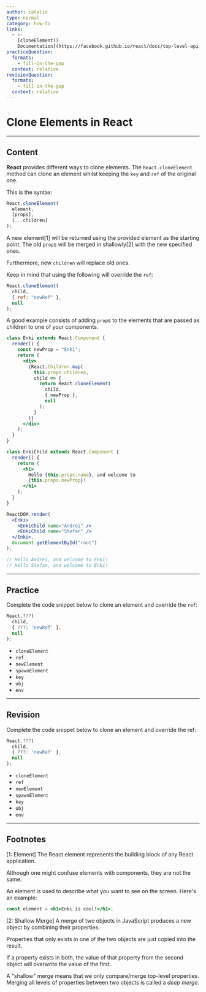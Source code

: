 ```yaml
---
author: catalin
type: normal
category: how-to
links:
  - >-
    [cloneElement()
    Documentation](https://facebook.github.io/react/docs/top-level-api.html#cloneelement){website}
practiceQuestion:
  formats:
    - fill-in-the-gap
  context: relative
revisionQuestion:
  formats:
    - fill-in-the-gap
  context: relative
---
```


# Clone Elements in React


---

## Content

**React** provides different ways to clone elements. The `React.cloneElement` method can clone an element whilst keeping the `key` and `ref` of the original one.

This is the syntax:

```jsx
React.cloneElement(
  element,
  [props],
  [...children]
);
```

A new element[1] will be returned using the provided element as the starting point. The old `prop`s will be merged in shallowly[2] with the new specified ones. 

Furthermore, new `children` will replace old ones.

Keep in mind that using the following will override the `ref`:

```jsx
React.cloneElement(
  child,
  { ref: "newRef" },
  null
);
```

A good example consists of adding `prop`s to the elements that are passed as children to one of your components.

```jsx
class Enki extends React.Component {
  render() {
    const newProp = "Enki";
    return (
      <div>
        {React.Children.map(
          this.props.children,
          child => {
            return React.cloneElement(
              child,
              { newProp },
              null
            );
          }
        )}
      </div>
    );
  }
}

class EnkiChild extends React.Component {
  render() {
    return (
      <h1>
        Hello {this.props.name}, and welcome to
        {this.props.newProp}!
      </h1>
    );
  }
}

ReactDOM.render(
  <Enki>
    <EnkiChild name="Andrei" />
    <EnkiChild name="Stefan" />
  </Enki>,
  document.getElementById("root")
);

// Hello Andrei, and welcome to Enki!
// Hello Stefan, and welcome to Enki!
```


---

## Practice

Complete the code snippet below to clone an element and override the `ref`:

```javascript
React.???(
  child, 
  { ???: 'newRef' },
  null
);
```

- `cloneElement`
- `ref`
- `newElement`
- `spawnElement`
- `key`
- `obj`
- `env`


---

## Revision

Complete the code snippet below to clone an element and override the ref:

```javascript
React.???(
  child, 
  { ???: 'newRef' },
  null
);
```

- `cloneElement`
- `ref`
- `newElement`
- `spawnElement`
- `key`
- `obj`
- `env`


---

## Footnotes

[1: Element]
The React element represents the building block of any React application. 

Although one might confuse elements with components, they are not the same. 

An element is used to describe what you want to see on the screen. Here's an example:

```jsx
const element = <h1>Enki is cool!</h1>;
```

[2: Shallow Merge]
A merge of two objects in JavaScript produces a new object by combining their properties. 

Properties that only exists in one of the two objects are just copied into the result. 

If a property exists in both, the value of that property from the second object will overwrite the value of the first. 

A "shallow" merge means that we only compare/merge top-level properties. Merging all levels of properties between two objects is called a *deep merge*.
